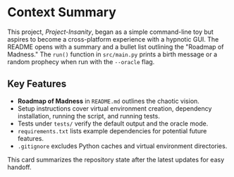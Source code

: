 # Context Summary

This project, *Project-Insanity*, began as a simple command-line toy but aspires to become a cross-platform experience with a hypnotic GUI. The README opens with a summary and a bullet list outlining the "Roadmap of Madness." The `run()` function in `src/main.py` prints a birth message or a random prophecy when run with the `--oracle` flag.

## Key Features
- **Roadmap of Madness** in `README.md` outlines the chaotic vision.
- Setup instructions cover virtual environment creation, dependency installation, running the script, and running tests.
- Tests under `tests/` verify the default output and the oracle mode.
- `requirements.txt` lists example dependencies for potential future features.
- `.gitignore` excludes Python caches and virtual environment directories.

This card summarizes the repository state after the latest updates for easy handoff.
